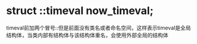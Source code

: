 # struct ::timeval now_timeval;

timeval前加两个冒号::但是前面没有类名或者命名空间，这样表示timeval是全局结构体，当类内部有结构体与该结构体重名，会使用外部全局的结构体